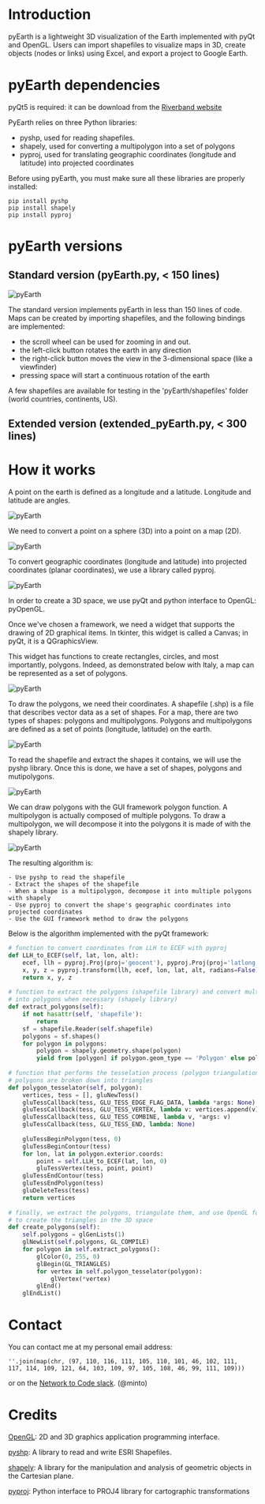 # Introduction

pyEarth is a lightweight 3D visualization of the Earth implemented with pyQt and OpenGL.
Users can import shapefiles to visualize maps in 3D, create objects (nodes or links) using Excel, and 
export a project to Google Earth.

# pyEarth dependencies

pyQt5 is required: it can be download from the [Riverband website](https://www.riverbankcomputing.com/software/pyqt/download5)

PyEarth relies on three Python libraries:

* pyshp, used for reading shapefiles.
* shapely, used for converting a multipolygon into a set of polygons
* pyproj, used for translating geographic coordinates (longitude and latitude) into projected coordinates

Before using pyEarth, you must make sure all these libraries are properly installed:

```
pip install pyshp
pip install shapely
pip install pyproj
```

# pyEarth versions

## Standard version (pyEarth.py, < 150 lines)

![pyEarth](https://github.com/afourmy/pyEarth/blob/master/readme/pyEarth.png)

The standard version implements pyEarth in less than 150 lines of code.
Maps can be created by importing shapefiles, and the following bindings are implemented:
* the scroll wheel can be used for zooming in and out.
* the left-click button rotates the earth in any direction
* the right-click button moves the view in the 3-dimensional space (like a viewfinder)
* pressing space will start a continuous rotation of the earth

A few shapefiles are available for testing in the 'pyEarth/shapefiles' folder (world countries, continents, US).

## Extended version (extended_pyEarth.py, < 300 lines)

# How it works

A point on the earth is defined as a longitude and a latitude.
Longitude and latitude are angles.

![pyEarth](https://github.com/afourmy/pyEarth/blob/master/readme/how_it_works_0.png)

We need to convert a point on a sphere (3D) into a point on a map (2D). 

![pyEarth](https://github.com/afourmy/pyEarth/blob/master/readme/how_it_works_1.png)

To convert geographic coordinates (longitude and latitude) into projected coordinates (planar coordinates), we use a library called pyproj.

![pyEarth](https://github.com/afourmy/pyEarth/blob/master/readme/how_it_works_2.png)

In order to create a 3D space, we use pyQt and python interface to OpenGL: pyOpenGL.

Once we've chosen a framework, we need a widget that supports the drawing of 2D graphical items. 
In tkinter, this widget is called a Canvas; in pyQt, it is a QGraphicsView.

This widget has functions to create rectangles, circles, and most importantly, polygons.
Indeed, as demonstrated below with Italy, a map can be represented as a set of polygons.

![pyEarth](https://github.com/afourmy/pyEarth/blob/master/readme/how_it_works_3.png)

To draw the polygons, we need their coordinates.
A shapefile (.shp) is a file that describes vector data as a set of shapes. For a map, there are two types of shapes: polygons and multipolygons.
Polygons and multipolygons are defined as a set of points (longitude, latitude) on the earth.

![pyEarth](https://github.com/afourmy/pyEarth/blob/master/readme/how_it_works_4.png)

To read the shapefile and extract the shapes it contains, we will use the pyshp library.
Once this is done, we have a set of shapes, polygons and mutipolygons.

![pyEarth](https://github.com/afourmy/pyEarth/blob/master/readme/how_it_works_5.png)

We can draw polygons with the GUI framework polygon function. A multipolygon is actually composed of multiple polygons.
To draw a multipolygon, we will decompose it into the polygons it is made of with the shapely library.

![pyEarth](https://github.com/afourmy/pyEarth/blob/master/readme/how_it_works_6.png)

The resulting algorithm is:

``` 
- Use pyshp to read the shapefile
- Extract the shapes of the shapefile
- When a shape is a multipolygon, decompose it into multiple polygons with shapely
- Use pyproj to convert the shape's geographic coordinates into projected coordinates
- Use the GUI framework method to draw the polygons
``` 

Below is the algorithm implemented with the pyQt framework:

```python
# function to convert coordinates from LLH to ECEF with pyproj
def LLH_to_ECEF(self, lat, lon, alt):
    ecef, llh = pyproj.Proj(proj='geocent'), pyproj.Proj(proj='latlong')
    x, y, z = pyproj.transform(llh, ecef, lon, lat, alt, radians=False)
    return x, y, z
    
# function to extract the polygons (shapefile library) and convert multipolygons 
# into polygons when necessary (shapely library)
def extract_polygons(self):
    if not hasattr(self, 'shapefile'):
        return
    sf = shapefile.Reader(self.shapefile)       
    polygons = sf.shapes() 
    for polygon in polygons:
        polygon = shapely.geometry.shape(polygon)
        yield from [polygon] if polygon.geom_type == 'Polygon' else polygon
      
# function that performs the tesselation process (polygon triangulation): 
# polygons are broken down into triangles
def polygon_tesselator(self, polygon):    
    vertices, tess = [], gluNewTess()
    gluTessCallback(tess, GLU_TESS_EDGE_FLAG_DATA, lambda *args: None)
    gluTessCallback(tess, GLU_TESS_VERTEX, lambda v: vertices.append(v))
    gluTessCallback(tess, GLU_TESS_COMBINE, lambda v, *args: v)
    gluTessCallback(tess, GLU_TESS_END, lambda: None)
    
    gluTessBeginPolygon(tess, 0)
    gluTessBeginContour(tess)
    for lon, lat in polygon.exterior.coords:
        point = self.LLH_to_ECEF(lat, lon, 0)
        gluTessVertex(tess, point, point)
    gluTessEndContour(tess)
    gluTessEndPolygon(tess)
    gluDeleteTess(tess)
    return vertices
    
# finally, we extract the polygons, triangulate them, and use OpenGL functions
# to create the triangles in the 3D space
def create_polygons(self):
    self.polygons = glGenLists(1)
    glNewList(self.polygons, GL_COMPILE)
    for polygon in self.extract_polygons():
        glColor(0, 255, 0)
        glBegin(GL_TRIANGLES)
        for vertex in self.polygon_tesselator(polygon):
            glVertex(*vertex)
        glEnd()
    glEndList()
```

# Contact

You can contact me at my personal email address:
```
''.join(map(chr, (97, 110, 116, 111, 105, 110, 101, 46, 102, 111, 
117, 114, 109, 121, 64, 103, 109, 97, 105, 108, 46, 99, 111, 109)))
```

or on the [Network to Code slack](http://networktocode.herokuapp.com "Network to Code slack"). (@minto)

# Credits

[OpenGL](https://www.opengl.org): 2D and 3D graphics application programming interface.

[pyshp](https://github.com/GeospatialPython/pyshp): A library to read and write ESRI Shapefiles.

[shapely](https://github.com/Toblerity/Shapely): A library for the manipulation and analysis of geometric objects in the Cartesian plane.

[pyproj](https://github.com/jswhit/pyproj): Python interface to PROJ4 library for cartographic transformations
